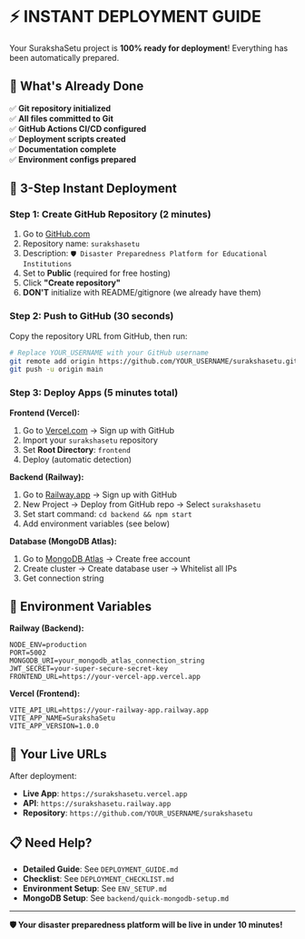 # ⚡ INSTANT DEPLOYMENT GUIDE

Your SurakshaSetu project is **100% ready for deployment**! Everything has been automatically prepared.

## 🎯 What's Already Done

✅ **Git repository initialized**  
✅ **All files committed to Git**  
✅ **GitHub Actions CI/CD configured**  
✅ **Deployment scripts created**  
✅ **Documentation complete**  
✅ **Environment configs prepared**  

## 🚀 3-Step Instant Deployment

### Step 1: Create GitHub Repository (2 minutes)

1. Go to [GitHub.com](https://github.com/new)
2. Repository name: `surakshasetu`
3. Description: `🛡️ Disaster Preparedness Platform for Educational Institutions`
4. Set to **Public** (required for free hosting)
5. Click **"Create repository"**
6. **DON'T** initialize with README/gitignore (we already have them)

### Step 2: Push to GitHub (30 seconds)

Copy the repository URL from GitHub, then run:

```bash
# Replace YOUR_USERNAME with your GitHub username
git remote add origin https://github.com/YOUR_USERNAME/surakshasetu.git
git push -u origin main
```

### Step 3: Deploy Apps (5 minutes total)

**Frontend (Vercel):**

1. Go to [Vercel.com](https://vercel.com) → Sign up with GitHub
2. Import your `surakshasetu` repository
3. Set **Root Directory**: `frontend`
4. Deploy (automatic detection)

**Backend (Railway):**

1. Go to [Railway.app](https://railway.app) → Sign up with GitHub  
2. New Project → Deploy from GitHub repo → Select `surakshasetu`
3. Set start command: `cd backend && npm start`
4. Add environment variables (see below)

**Database (MongoDB Atlas):**

1. Go to [MongoDB Atlas](https://cloud.mongodb.com) → Create free account
2. Create cluster → Create database user → Whitelist all IPs
3. Get connection string

## 🔧 Environment Variables

**Railway (Backend):**

```env
NODE_ENV=production
PORT=5002
MONGODB_URI=your_mongodb_atlas_connection_string
JWT_SECRET=your-super-secure-secret-key
FRONTEND_URL=https://your-vercel-app.vercel.app
```

**Vercel (Frontend):**

```env
VITE_API_URL=https://your-railway-app.railway.app
VITE_APP_NAME=SurakshaSetu
VITE_APP_VERSION=1.0.0
```

## 🎉 Your Live URLs

After deployment:

- **Live App**: `https://surakshasetu.vercel.app`
- **API**: `https://surakshasetu.railway.app`
- **Repository**: `https://github.com/YOUR_USERNAME/surakshasetu`

## 📋 Need Help?

- **Detailed Guide**: See `DEPLOYMENT_GUIDE.md`
- **Checklist**: See `DEPLOYMENT_CHECKLIST.md`
- **Environment Setup**: See `ENV_SETUP.md`
- **MongoDB Setup**: See `backend/quick-mongodb-setup.md`

---

**🛡️ Your disaster preparedness platform will be live in under 10 minutes!**

